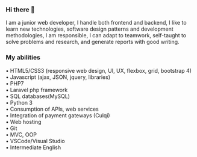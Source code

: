 ### Hi there 👋

I am a junior web developer, I handle both frontend and backend, I like to learn new technologies, software design patterns and development methodologies, I am responsible, I can adapt to teamwork, self-taught to solve problems and research, and generate reports with good writing.
<br>
<h3>My abilities</h3>

• HTML5/CSS3 (responsive web design, UI, UX, flexbox, grid, bootstrap 4) <br>
• Javascript (ajax, JSON, jquery, libraries) <br>
• PHP7 <br>
• Laravel php framework <br>
• SQL databases(MySQL) <br>
• Python 3 <br>
• Consumption of APIs, web services <br> 
• Integration of payment gateways (Culqi) <br>
• Web hosting <br>
• Git <br>
• MVC, OOP <br>
• VSCode/Visual Studio <br>
•	Intermediate English <br>

<!--
**andreedev/andreedev** is a ✨ _special_ ✨ repository because its `README.md` (this file) appears on your GitHub profile.

Here are some ideas to get you started:

- 🔭 I’m currently working on ...
- 🌱 I’m currently learning ...
- 👯 I’m looking to collaborate on ...
- 🤔 I’m looking for help with ...
- 💬 Ask me about ...
- 📫 How to reach me: ...
- 😄 Pronouns: ...
- ⚡ Fun fact: ...
-->
